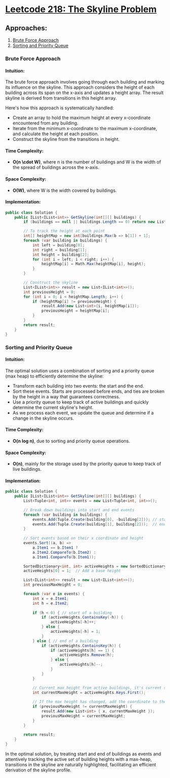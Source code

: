 # [Leetcode 218: The Skyline Problem](https://leetcode.com/problems/the-skyline-problem/)

## Approaches:
1. [Brute Force Approach](#brute-force-approach)
2. [Sorting and Priority Queue](#sorting-and-priority-queue)

### Brute Force Approach

#### Intuition:
The brute force approach involves going through each building and marking its influence on the skyline. This approach considers the height of each building across its span on the x-axis and updates a height array. The result skyline is derived from transitions in this height array.

Here's how this approach is systematically handled:
- Create an array to hold the maximum height at every x-coordinate encountered from any building.
- Iterate from the minimum x-coordinate to the maximum x-coordinate, and calculate the height at each position.
- Construct the skyline from the transitions in height.

#### Time Complexity:
- **O(n \cdot W)**, where n is the number of buildings and W is the width of the spread of buildings across the x-axis.
  
#### Space Complexity:
- **O(W)**, where W is the width covered by buildings.

#### Implementation:

```csharp
public class Solution {
    public IList<IList<int>> GetSkyline(int[][] buildings) {
        if (buildings == null || buildings.Length == 0) return new List<IList<int>>();

        // To track the height at each point
        int[] heightMap = new int[buildings.Max(b => b[1]) + 1];
        foreach (var building in buildings) {
            int left = building[0];
            int right = building[1];
            int height = building[2];
            for (int i = left; i < right; i++) {
                heightMap[i] = Math.Max(heightMap[i], height);
            }
        }

        // Construct the skyline
        List<IList<int>> result = new List<IList<int>>();
        int previousHeight = 0;
        for (int i = 0; i < heightMap.Length; i++) {
            if (heightMap[i] != previousHeight) {
                result.Add(new List<int>{i, heightMap[i]});
                previousHeight = heightMap[i];
            }
        }
        return result;
    }
}
```

### Sorting and Priority Queue

#### Intuition:
The optimal solution uses a combination of sorting and a priority queue (max heap) to efficiently determine the skyline:
- Transform each building into two events: the start and the end.
- Sort these events. Starts are processed before ends, and ties are broken by the height in a way that guarantees correctness.
- Use a priority queue to keep track of active buildings and quickly determine the current skyline's height.
- As we process each event, we update the queue and determine if a change in the skyline occurs.

#### Time Complexity:
- **O(n log n)**, due to sorting and priority queue operations.

#### Space Complexity:
- **O(n)**, mainly for the storage used by the priority queue to keep track of live buildings.

#### Implementation:

```csharp
public class Solution {
    public IList<IList<int>> GetSkyline(int[][] buildings) {
        List<Tuple<int, int>> events = new List<Tuple<int, int>>();

        // Break down buildings into start and end events
        foreach (var building in buildings) {
            events.Add(Tuple.Create(building[0], -building[2])); // start event
            events.Add(Tuple.Create(building[1], building[2]));  // end event
        }
        
        // Sort events based on their x coordinate and height
        events.Sort((a, b) => 
            a.Item1 == b.Item1 ? 
            a.Item2.CompareTo(b.Item2) : 
            a.Item1.CompareTo(b.Item1));

        SortedDictionary<int, int> activeHeights = new SortedDictionary<int, int>(Comparer<int>.Create((a, b) => b.CompareTo(a)));
        activeHeights[0] = 1;  // Add a base height

        List<IList<int>> result = new List<IList<int>>();
        int previousMaxHeight = 0;

        foreach (var e in events) {
            int x = e.Item1;
            int h = e.Item2;
            
            if (h < 0) { // start of a building
                if (activeHeights.ContainsKey(-h)) {
                    activeHeights[-h]++;
                } else {
                    activeHeights[-h] = 1;
                }
            } else { // end of a building
                if (activeHeights.ContainsKey(h)) {
                    if (activeHeights[h] == 1) {
                        activeHeights.Remove(h);
                    } else {
                        activeHeights[h]--;
                    }
                }
            }

            // Current max height from active buildings, it's current skyline height
            int currentMaxHeight = activeHeights.Keys.First();
            
            // If the max height has changed, add the coordinate to the result
            if (previousMaxHeight != currentMaxHeight) {
                result.Add(new List<int> { x, currentMaxHeight });
                previousMaxHeight = currentMaxHeight;
            }
        }
        
        return result;
    }
}
```

In the optimal solution, by treating start and end of buildings as events and attentively tracking the active set of building heights with a max-heap, transitions in the skyline are naturally highlighted, facilitating an efficient derivation of the skyline profile.

